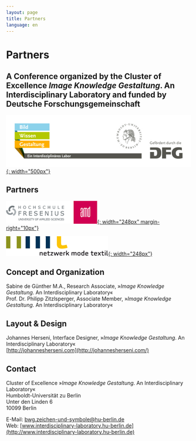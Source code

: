 ```yaml
---
layout: page
title: Partners
language: en
---
```


# Partners

## A Conference organized by the Cluster of Excellence _Image Knowledge Gestaltung_. An Interdisciplinary Laboratory and funded by Deutsche Forschungsgemeinschaft

[![Logo Exzellenzcluster Bild Wissen Gestaltung](../images/bwg.jpg){: width="500px"}](https://www.interdisciplinary-laboratory.hu-berlin.de)

## Partners

[![Logo Hochschule Fresenius AMD](../images/amd.png){: width="248px" margin-right="10px"}](http://www.amdnet.de)

[![Logo Netzwerk Mode Textil](../images/nmt.png){: width="248px"}](http://www.netzwerk-mode-textil.de)

## Concept and Organization

Sabine de Günther M.A., Research Associate, »_Image Knowledge Gestaltung_. An Interdisciplinary Laboratory«  
Prof. Dr. Philipp Zitzlsperger, Associate Member, »_Image Knowledge Gestaltung_. An Interdisciplinary Laboratory«

## Layout & Design

Johannes Herseni, Interface Designer, »_Image Knowledge Gestaltung_. An Interdisciplinary Laboratory«   
[http://johannesherseni.com](http://johannesherseni.com/)

## Contact

Cluster of Excellence »_Image Knowledge Gestaltung_. An Interdisciplinary Laboratory«  
Humboldt-Universität zu Berlin  
Unter den Linden 6  
10099 Berlin  

E-Mail: [bwg.zeichen-und-symbole@hu-berlin.de](mailto:bwg.zeichen-und-symbole@hu-berlin.de)  
Web: [www.interdisciplinary-laboratory.hu-berlin.de](http://www.interdisciplinary-laboratory.hu-berlin.de)
